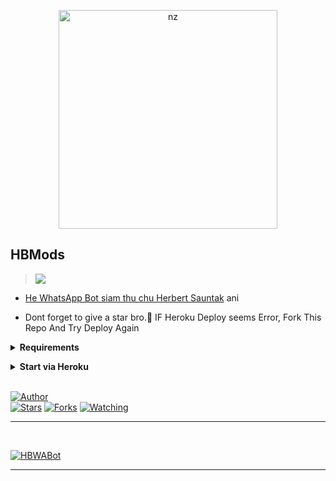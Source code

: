 <p align="center">
<img src="https://telegra.ph/file/910eec69750ced676b2a1.jpg" alt="nz" width="350"/>
</p>

## HBMods

> <a href="https://youtube.com/c/HBSuantakOfficialChannel"><img src="https://img.shields.io/badge/HBMods-Channel-ff0000?style=for-the-badge&logo=youtube&logoColor=ff000000&link=https://youtube.com/c/HBSuantakOfficialChannel" /><br>

* He WhatsApp Bot siam thu chu [Herbert Sauntak](https://www.instagram.com/herbert_suantak2) ani 

* Dont forget to give a star bro.🥲 IF Heroku Deploy seems Error, Fork This Repo And Try Deploy Again

<!-- Requirements -->
<b><details><summary>Requirements</summary></b>
* Qr code link luh nan hian i phone a tang ni lo in, mi dang phone a tangin emaw i laptop atangin Qr-Code link ah hian lut la
* Chuan i WhatsApp a lut la Settings luh na bul ah khan, WhatsApp link device a tangin Qr-Code chu i scan thei ang
* [GBWhatsApp hmang duh ve hrim hrim tan](https://herbert70.blogspot.com/2022/04/download-gbwhatsapp-last-version-update.html)
* Heroku Account ila nei loh chuan [hmet rawh](https://signup.heroku.com/login)
  
```bash
https://dashboard.heroku.com/new?template=
```
</details>


<!-- Start via Heroku -->
<b><details><summary>Start via Heroku</summary></b>

* I WhatsApp link device a tangin scan tur [Hmet rawh](https://replit.com/@HBMods/HBWABot2?v=1?outputonly=1&lite=1#index.js)
* He Repo hi fork la [Hmet rawh](https://github.com/HBMods2/HBWABOTMD/fork)
* Chuan he tah hian deploy link [Hmet rawh](https://dashboard.heroku.com/new?template=)
* Deploy chhung hi minute 5-10 ani thin a lo nghak zel dawn nia 
* I deploy zo hunah logs kha check la

</details>

</br>

<a href="https://github.com/HBMods2"><img title="Author" src="https://img.shields.io/badge/Author-HBMods-blue.svg?color=FFA161FF&style=for-the-badge&logo=github" /></a>  
<a href="https://github.com/HBMods2/HBWABOTMD"><img title="Stars" src="https://img.shields.io/github/stars/HBMods2/HBWABOTMD?color=FFA161FF&style=flat-square" /></a>
<a href="https://github.com/HBMods2/HBWABOTMD/network/members"><img title="Forks" src="https://img.shields.io/github/forks/HBMods2/HBWABOTMD?color=FFA161FF&style=flat-square" /></a>
<a href="https://github.com/HBMods2/HBWABOTMD/watchers"><img title="Watching" src="https://img.shields.io/github/watchers/HBMods2/HBWABOTMD?label=watchers&color=FFA161FF&style=flat-square" /></a> <br>

---

</details>

</br>

<a href="https://chat.whatsapp.com/ECtguf6pmRR1eXyeQ76jvO"><img title="HBWABot" src="https://img.shields.io/badge/WhatsApp-Group-blue.svg?color=FFA161FF&style=for-the-badge&logo=whatsapp" /></a> 

</details>

----
